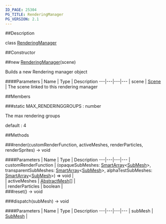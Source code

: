 ```yaml
---
ID_PAGE: 25304
PG_TITLE: RenderingManager
PG_VERSION: 2.1
---
```

##Description

class [RenderingManager](/classes/2.2/RenderingManager)



##Constructor

##new [RenderingManager](/classes/2.2/RenderingManager)(scene)

Builds a new Rendering manager object

####Parameters
 | Name | Type | Description
---|---|---|---
 | scene | [Scene](/classes/2.2/Scene) |  The scene linked to this rendering manager

##Members

###static MAX_RENDERINGGROUPS : number

The max rendering groups

default : 4

##Methods

###render(customRenderFunction, activeMeshes, renderParticles, renderSprites) &rarr; void



####Parameters
 | Name | Type | Description
---|---|---|---
 | customRenderFunction | (opaqueSubMeshes: [SmartArray](/classes/2.2/SmartArray)&lt;[SubMesh](/classes/2.2/SubMesh)&gt;, transparentSubMeshes: [SmartArray](/classes/2.2/SmartArray)&lt;[SubMesh](/classes/2.2/SubMesh)&gt;, alphaTestSubMeshes: [SmartArray](/classes/2.2/SmartArray)&lt;[SubMesh](/classes/2.2/SubMesh)&gt;) =&gt; void |  
 | activeMeshes | [AbstractMesh](/classes/2.2/AbstractMesh)[] |  
 | renderParticles | boolean |  
###reset() &rarr; void


###dispatch(subMesh) &rarr; void



####Parameters
 | Name | Type | Description
---|---|---|---
 | subMesh | [SubMesh](/classes/2.2/SubMesh) |  

